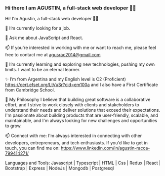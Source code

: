 ### Hi there I am AGUSTIN, a full-stack web developer 👨‍💻 

Hi! I'm Agustin, a full-stack web developer 👨‍💻


🔭 I’m currently looking for a job.

💬 Ask me about JavaScript and React.

📫 If you're interested in working with me or want to reach me, please feel free to contact me at agusrac2014@gmail.com

🌱 I’m currently learning and exploring new technologies, pushing my own limits. I want to be an eternal learner.

✨ I’m from Argentina and my English level is C2 (Proficient) https://cert.efset.org/LtVuSr?cid=em100a and I also have a First Certificate from Cambridge School.


🌟 My Philosophy
I believe that building great software is a collaborative effort, and I strive to work closely with clients and stakeholders to understand their needs and deliver solutions that exceed their expectations. I'm passionate about building products that are user-friendly, scalable, and maintainable, and I'm always looking for new challenges and opportunities to grow.

📫 Connect with me:
I'm always interested in connecting with other developers, entrepreneurs, and tech enthusiasts. If you'd like to get in touch, you can find me on:
https://www.linkedin.com/in/agustin-racca-799414271/

Languages and Tools:
Javascript | Typescript | HTML | Css | Redux | React | Bootstrap | Express | NodeJs | Mongodb | Postgresql
